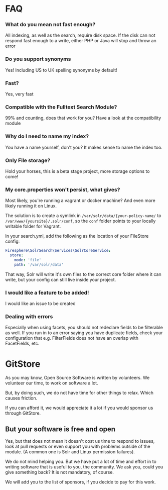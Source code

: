 # FAQ

### What do you mean not fast enough?

All indexing, as well as the search, require disk space. If the disk can not respond fast enough to a write,
either PHP or Java will stop and throw an error

### Do you support synonyms

Yes! Including US to UK spelling synonyms by default!

### Fast?

Yes, very fast

### Compatible with the Fulltext Search Module?

99% and counting, does that work for you? Have a look at the compatibility module

### Why do I need to name my index?

You have a name yourself, don't you? It makes sense to name the index too.

### Only File storage?

Hold your horses, this is a beta stage project, more storage options to come!

### My core.properties won't persist, what gives?

Most likely, you're running a vagrant or docker machine? And even more likely
running it on Linux.

The solution is to create a symlink in `/var/solr/data/{your-policy-name/` to `/var/www/{yoursite}/.solr/conf`, so the
`conf` folder points to your locally writable folder for Vagrant.

In your search.yml, add the following as the location of your FileStore config:
```yaml
Firesphere\SolrSearch\Services\SolrCoreService:
  store:
    mode: 'file'
    path: '/var/solr/data'
```

That way, Solr will write it's own files to the correct core folder where it can write, but your config can still live
inside your project.

### I would like a feature to be added!

I would like an issue to be created

### Dealing with errors

Especially when using facets, you should not redeclare fields to be filterable as well. If you run in to an error 
saying you have duplicate fields, check your configuration that e.g. FilterFields does not have an overlap with FacetFields, etc.

# GitStore

As you may know, Open Source Software is written by volunteers. We volunteer our time, to work
on software a lot.

But, by doing such, we do not have time for other things to relax. Which causes friction.

If you can afford it, we would appreciate it a lot if you would sponsor us through GitStore.

## But your software is free and open

Yes, but that does not mean it doesn't cost us time to respond to issues, look at pull requests
or even support you with problems outside of the module. (A common one is Solr and Linux permission failures).

We do not mind helping you. But we have put a lot of time and effort in to writing software
that is useful to you, the community. We ask you, could you give something back? It is not mandatory,
of course.

We will add you to the list of sponsors, if you decide to pay for this work.